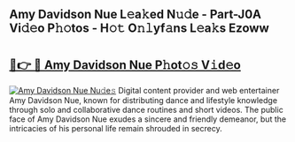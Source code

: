 ## Amy Davidson Nue L𝚎a𝚔ed N𝚞𝚍e - Part-J0A Vi𝚍𝚎o P𝚑𝚘tos - H𝚘𝚝 O𝚗𝚕yf𝚊ns L𝚎a𝚔s Ezoww

# <h2><a href="http://kfctvim.oniu.top/?m=Amy+Davidson+Nue">🔗👉 🔴 Amy Davidson Nue P𝚑ot𝚘𝚜 V𝚒d𝚎o</a></h2>

[![Amy Davidson Nue Nu𝚍e𝚜](https://i.imgur.com/0qMVB7G.gif)](http://kfctvim.oniu.top/?m=Amy+Davidson+Nue)
Digital content provider and web entertainer Amy Davidson Nue, known for distributing dance and lifestyle knowledge through solo and collaborative dance routines and short videos. The public face of Amy Davidson Nue exudes a sincere and friendly demeanor, but the intricacies of his personal life remain shrouded in secrecy.  

